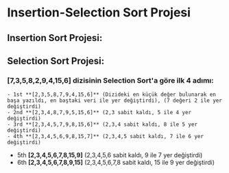 # Insertion-Selection Sort Projesi
## Insertion Sort Projesi:
## Selection Sort Projesi:

### **[7,3,5,8,2,9,4,15,6]** dizisinin Selection Sort'a göre ilk 4 adımı: 
```
- 1st **[2,3,5,8,7,9,4,15,6]** (Dizideki en küçük değer bulunarak en başa yazıldı, en baştaki veri ile yer değiştirdi), (7 değeri 2 ile yer değiştirdi)
- 2nd **[2,3,4,8,7,9,5,15,6]** (2,3 sabit kaldı, 5 ile 4 yer değiştirdi)
- 3rd **[2,3,4,5,7,9,8,15,6]** (2,3,4 sabit kaldı, 8 ile 5 yer değiştirdi)
- 4th **[2,3,4,5,6,9,8,15,7]** (2,3,4,5 sabit kaldı, 7 ile 6 yer değiştirdi)
```
- 5th **[2,3,4,5,6,7,8,15,9]** (2,3,4,5,6 sabit kaldı, 9 ile 7 yer değiştirdi)
- 6th **[2,3,4,5,6,7,8,9,15]** (2,3,4,5,6,7,8 sabit kaldı, 15 ile 9 yer değiştirdi)
